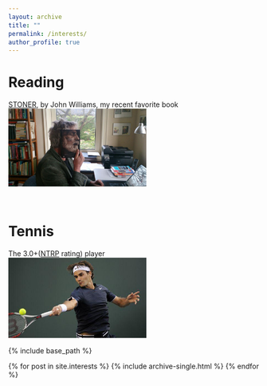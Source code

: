 ```yaml
---
layout: archive
title: ""
permalink: /interests/
author_profile: true
---
```


# Reading
[STONER](https://book.douban.com/subject/2965032/), by John Williams, my recent favorite book <br/><img src='/images/stoner41.jpg' width='55%'>

<br/>

# Tennis
The 3.0+([NTRP](https://www.usta.com/en/home/coach-organize/tennis-tool-center/run-usta-programs/national/understanding-ntrp-ratings.html) rating) player <br/><img src='/images/federa.jpg' width='55%'>


{% include base_path %}

{% for post in site.interests %}
  {% include archive-single.html %}
{% endfor %}

